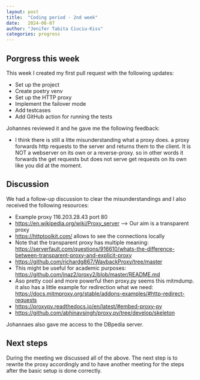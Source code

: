 ```yaml
---
layout: post
title:  "Coding period - 2nd week"
date:   2024-06-07
author: "Jenifer Tabita Ciuciu-Kiss"	
categories: progress
---
```



## Porgress this week

This week I created my first pull request with the following updates:

- Set up the project
- Create poetry venv
- Set up the HTTP proxy
- Implement the failover mode
- Add testcases
- Add GitHub action for running the tests

Johannes reviewed it and he gave me the following feedback:
- I think there is still a litte misunderstanding what a proxy does. a proxy forwards http requests to the server and returns them to the client. It is NOT a webserver on its own or a reverse-proxy. so in other words it forwards the get requests but does not serve get requests on its own like you did at the moment.

## Discussion

We had a follow-up discussion to clear the misunderstandings and I also received the following resources:
- Example proxy 116.203.28.43 port 80
- https://en.wikipedia.org/wiki/Proxy_server --> Our aim is a transparent proxy
- https://httptoolkit.com/ allows to see the connections locally
- Note that the transparent proxy has multiple meaning: https://serverfault.com/questions/916610/whats-the-difference-between-transparent-proxy-and-explicit-proxy
- https://github.com/richardg867/WaybackProxy/tree/master
- This might be useful for academic purposes: https://github.com/inaz2/proxy2/blob/master/README.md
- Aso pretty cool and more powerful then proxy.py seems this mitmdump. it also has a little example for redirection what we need: https://docs.mitmproxy.org/stable/addons-examples/#http-redirect-requests
- https://proxypy.readthedocs.io/en/latest/#embed-proxy-py 
- https://github.com/abhinavsingh/proxy.py/tree/develop/skeleton


Johannaes also gave me access to the DBpedia server.

## Next steps
During the meeting we discussed all of the above. The next step is to rewrite the proxy accordingly and to have another meeting for the steps after the basic setup is done correctly.
